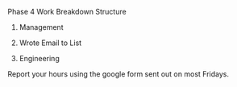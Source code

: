 Phase 4 Work Breakdown Structure

1.  Management

2.  Wrote Email to List

3.  Engineering

Report your hours using the google form sent out on most Fridays.
